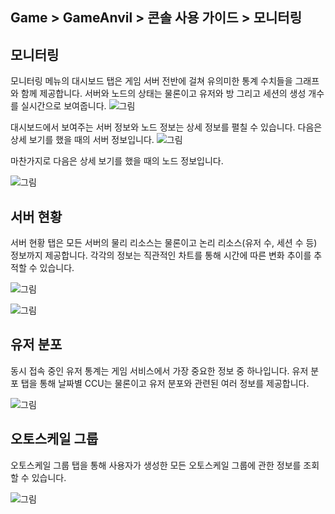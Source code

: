 ## Game > GameAnvil > 콘솔 사용 가이드 > 모니터링

## 모니터링
모니터링 메뉴의 대시보드 탭은 게임 서버 전반에 걸쳐 유의미한 통계 수치들을 그래프와 함께 제공합니다. 서버와 노드의 상태는 물론이고 유저와 방 그리고 세션의 생성 개수를 실시간으로 보여줍니다.
![그림](https://static.toastoven.net/prod_gameanvil/images/console/v2/monitoring/monitoring_dashboard.png)

대시보드에서 보여주는 서버 정보와 노드 정보는 상세 정보를 펼칠 수 있습니다. 다음은 상세 보기를 했을 때의 서버 정보입니다. 
![그림](https://static.toastoven.net/prod_gameanvil/images/console/v2/monitoring/monitoring_dashboard_server.png)

마찬가지로 다음은 상세 보기를 했을 때의 노드 정보입니다.

![그림](https://static.toastoven.net/prod_gameanvil/images/console/v2/monitoring/monitoring_dashboard_node.png)

## 서버 현황

서버 현황 탭은 모든 서버의 물리 리소스는 물론이고 논리 리소스(유저 수, 세션 수 등) 정보까지 제공합니다. 각각의 정보는 직관적인 차트를 통해 시간에 따른 변화 추이를 추적할 수 있습니다.

![그림](https://static.toastoven.net/prod_gameanvil/images/console/v2/monitoring/server_state_1.png)

![그림](https://static.toastoven.net/prod_gameanvil/images/console/v2/monitoring/server_state_2.png)


## 유저 분포

동시 접속 중인 유저 통계는 게임 서비스에서 가장 중요한 정보 중 하나입니다. 유저 분포 탭을 통해 날짜별 CCU는 물론이고 유저 분포와 관련된 여러 정보를 제공합니다. 

![그림](https://static.toastoven.net/prod_gameanvil/images/console/v2/monitoring/concurrent_user_1.png)


## 오토스케일 그룹

오토스케일 그룹 탭을 통해 사용자가 생성한 모든 오토스케일 그룹에 관한 정보를 조회할 수 있습니다.

![그림](https://static.toastoven.net/prod_gameanvil/images/console/v2/monitoring/monitoring_scalegroup.png)

